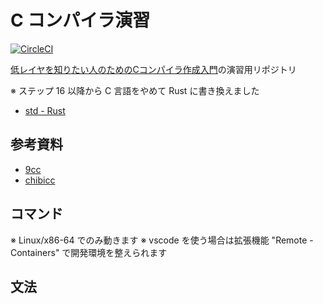 # C コンパイラ演習

[![CircleCI](https://circleci.com/gh/kzok/exercise-c-compiler.svg?style=shield)](https://circleci.com/gh/kzok/exercise-c-compiler)

[低レイヤを知りたい人のためのCコンパイラ作成入門](https://www.sigbus.info/compilerbook)の演習用リポジトリ

※ ステップ 16 以降から C 言語をやめて Rust に書き換えました

- [std - Rust](https://doc.rust-lang.org/std/index.html)

## 参考資料

- [9cc](https://github.com/rui314/9cc)
- [chibicc](https://github.com/rui314/chibicc)

## コマンド

※ Linux/x86-64 でのみ動きます
※ vscode を使う場合は拡張機能 "Remote - Containers" で開発環境を整えられます

## 文法

```
```
